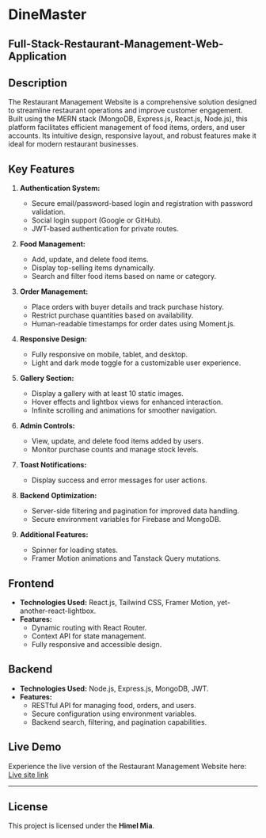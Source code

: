 # DineMaster

##  Full-Stack-Restaurant-Management-Web-Application 

## Description
The Restaurant Management Website is a comprehensive solution designed to streamline restaurant operations and improve customer engagement. Built using the MERN stack (MongoDB, Express.js, React.js, Node.js), this platform facilitates efficient management of food items, orders, and user accounts. Its intuitive design, responsive layout, and robust features make it ideal for modern restaurant businesses.

## Key Features
1. **Authentication System:**
   - Secure email/password-based login and registration with password validation.
   - Social login support (Google or GitHub).
   - JWT-based authentication for private routes.

2. **Food Management:**
   - Add, update, and delete food items.
   - Display top-selling items dynamically.
   - Search and filter food items based on name or category.

3. **Order Management:**
   - Place orders with buyer details and track purchase history.
   - Restrict purchase quantities based on availability.
   - Human-readable timestamps for order dates using Moment.js.

4. **Responsive Design:**
   - Fully responsive on mobile, tablet, and desktop.
   - Light and dark mode toggle for a customizable user experience.

5. **Gallery Section:**
   - Display a gallery with at least 10 static images.
   - Hover effects and lightbox views for enhanced interaction.
   - Infinite scrolling and animations for smoother navigation.

6. **Admin Controls:**
   - View, update, and delete food items added by users.
   - Monitor purchase counts and manage stock levels.

7. **Toast Notifications:**
   - Display success and error messages for user actions.

8. **Backend Optimization:**
   - Server-side filtering and pagination for improved data handling.
   - Secure environment variables for Firebase and MongoDB.

9. **Additional Features:**
   - Spinner for loading states.
   - Framer Motion animations and Tanstack Query mutations.

## Frontend
- **Technologies Used:** React.js, Tailwind CSS, Framer Motion, yet-another-react-lightbox.
- **Features:**
  - Dynamic routing with React Router.
  - Context API for state management.
  - Fully responsive and accessible design.

## Backend
- **Technologies Used:** Node.js, Express.js, MongoDB, JWT.
- **Features:**
  - RESTful API for managing food, orders, and users.
  - Secure configuration using environment variables.
  - Backend search, filtering, and pagination capabilities.

## Live Demo
Experience the live version of the Restaurant Management Website here: [ Live site link](https://dinemaster-6b18e.web.app/)

---
## **License**
This project is licensed under the **Himel Mia**.

